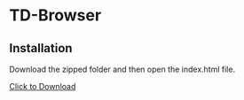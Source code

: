 # TD-Browser

## Installation

Download the zipped folder and then open the index.html file.

<a href="https://github.com/wintechis/TD-Browser/raw/main/output/TD-Browser.zip" download>Click to Download</a>
